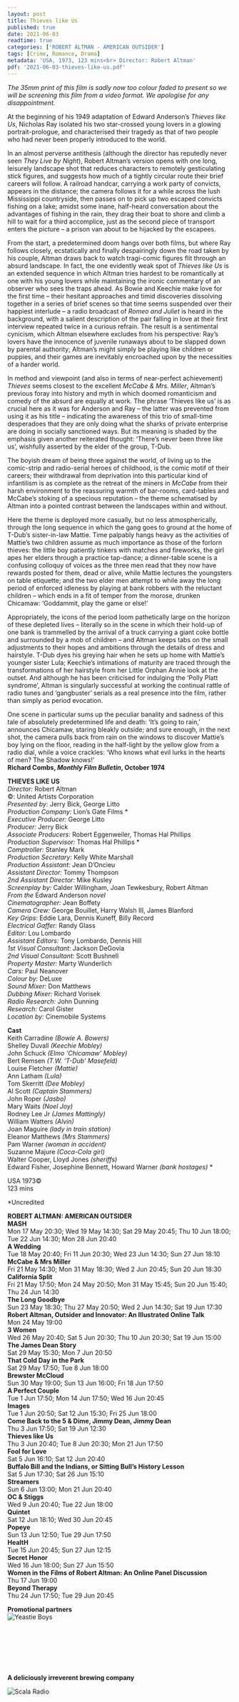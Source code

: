 ```yaml
---
layout: post
title: Thieves like Us
published: true
date: 2021-06-03
readtime: true
categories: ['ROBERT ALTMAN - AMERICAN OUTSIDER']
tags: [Crime, Romance, Drama]
metadata: 'USA, 1973, 123 mins<br> Director: Robert Altman'
pdf: '2021-06-03-thieves-like-us.pdf'
---
```


_The 35mm print of this film is sadly now too colour faded to present so  we will be screening this film from a video format. We apologise for any disappointment._

At the beginning of his 1949 adaptation of Edward Anderson’s _Thieves like Us_, Nicholas Ray isolated his two star-crossed young lovers in a glowing portrait-prologue, and characterised their tragedy as that of two people who had never been properly introduced to the world.

In an almost perverse antithesis (although the director has reputedly never seen _They Live by Night_), Robert Altman’s version opens with one long, leisurely landscape shot that reduces characters to remotely gesticulating stick figures, and suggests how much of a tightly circular route their brief careers will follow. A railroad handcar, carrying a work party of convicts, appears in the distance; the camera follows it for a while across the lush Mississippi countryside, then passes on to pick up two escaped convicts fishing on a lake; amidst some inane, half-heard conversation about the advantages of fishing in the rain, they drag their boat to shore and climb a hill to wait for a third accomplice, just as the second piece of transport enters the picture – a prison van about to be hijacked by the escapees.

From the start, a predetermined doom hangs over both films, but where Ray follows closely, ecstatically and finally despairingly down the road taken by his couple, Altman draws back to watch tragi-comic figures flit through an absurd landscape. In fact, the one evidently weak spot of _Thieves like Us_ is an extended sequence in which Altman tries hardest to be romantically at one with his young lovers while maintaining the ironic commentary of an observer who sees the traps ahead. As Bowie and Keechie make love for the first time – their hesitant approaches and timid discoveries dissolving together in a series of brief scenes so that time seems suspended over their happiest interlude – a radio broadcast of _Romeo and Juliet_ is heard in the background, with a salient description of the pair falling in love at their first interview repeated twice in a curious refrain. The result is a sentimental cynicism, which Altman elsewhere excludes from his perspective: Ray’s lovers have the innocence of juvenile runaways about to be slapped down by parental authority; Altman’s might simply be playing like children or puppies, and their games are inevitably encroached upon by the necessities of a harder world.

In method and viewpoint (and also in terms of near-perfect achievement) _Thieves_ seems closest to the excellent _McCabe & Mrs. Miller_, Altman’s previous foray into history and myth in which doomed romanticism and comedy of the absurd are equally at work. The phrase ‘Thieves like us’ is as crucial here as it was for Anderson and Ray – the latter was prevented from using it as his title – indicating the awareness of this trio of small-time desperadoes that they are only doing what the sharks of private enterprise are doing in socially sanctioned ways. But its meaning is shaded by the emphasis given another reiterated thought: ‘There’s never been three like us’, wishfully asserted by the elder of the group, T-Dub.

The boyish dream of being three against the world, of living up to the comic-strip and radio-serial heroes of childhood, is the comic motif of their careers; their withdrawal from deprivation into this particular kind of infantilism is as complete as the retreat of the miners in _McCabe_ from their harsh environment to the reassuring warmth of bar-rooms, card-tables and McCabe’s stoking of a specious reputation – the theme schematised by Altman into a pointed contrast between the landscapes within and without.

Here the theme is deployed more casually, but no less atmospherically, through the long sequence in which the gang goes to ground at the home of  T-Dub’s sister-in-law Mattie. Time palpably hangs heavy as the activities of Mattie’s two children assume as much importance as those of the forlorn thieves: the little boy patiently tinkers with matches and fireworks, the girl apes her elders through a practice tap-dance; a dinner-table scene is a confusing colloquy of voices as the three men read that they now have rewards posted for them, dead or alive, while Mattie lectures the youngsters on table etiquette; and the two elder men attempt to while away the long period of enforced idleness by playing at bank robbers with the reluctant children – which ends in a fit of temper from the morose, drunken Chicamaw: ‘Goddammit, play the game or else!’

Appropriately, the icons of the period loom pathetically large on the horizon of these depleted lives – literally so in the scene in which their hold-up of one bank is trammelled by the arrival of a truck carrying a giant coke bottle and surrounded by a mob of children – and Altman keeps tabs on the small adjustments to their hopes and ambitions through the details of dress and hairstyle. T-Dub dyes his greying hair when he sets up home with Mattie’s younger sister Lula; Keechie’s intimations of maturity are traced through the transformations of her hairstyle from her Little Orphan Annie look at the outset. And although he has been criticised for indulging the ‘Polly Platt syndrome’, Altman is singularly successful at working the continual rattle of radio tunes and ‘gangbuster’ serials as a real presence into the film, rather than simply as period evocation.

One scene in particular sums up the peculiar banality and sadness of this tale of absolutely predetermined life and death: ‘It’s going to rain,’ announces Chicamaw, staring bleakly outside; and sure enough, in the next shot, the camera pulls back from rain on the windows to discover Mattie’s boy lying on the floor, reading in the half-light by the yellow glow from a radio dial, while a voice crackles: ‘Who knows what evil lurks in the hearts of men?  The Shadow knows!’  
**Richard Combs, _Monthly Film Bulletin_, October 1974**



**THIEVES LIKE US**  
_Director:_ Robert Altman  
©: United Artists Corporation  
_Presented by:_ Jerry Bick, George Litto  
_Production Company:_ Lion’s Gate Films *  
_Executive Producer:_ George Litto  
_Producer:_ Jerry Bick  
_Associate Producers:_ Robert Eggenweiler,  Thomas Hal Phillips  
_Production Supervisor:_ Thomas Hal Phillips *  
_Comptroller:_ Stanley Mark  
_Production Secretary:_ Kelly White Marshall  
_Production Assistant:_ Jean D’Oncieu  
_Assistant Director:_ Tommy Thompson  
_2nd Assistant Director:_ Mike Kusley  
_Screenplay by:_ Calder Willingham,  Joan Tewkesbury, Robert Altman  
_From the_ Edward Anderson _novel_  
_Cinematographer:_ Jean Boffety  
_Camera Crew:_ George Bouillet, Harry Walsh III, James Blanford  
_Key Grips:_ Eddie Lara, Dennis Kuneff, Billy Record  
_Electrical Gaffer:_ Randy Glass  
_Editor:_ Lou Lombardo  
_Assistant Editors:_ Tony Lombardo, Dennis Hill  
_1st Visual Consultant:_ Jackson DeGovia  
_2nd Visual Consultant:_ Scott Bushnell  
_Property Master:_ Marty Wunderlich  
_Cars:_ Paul Neanover  
_Colour by:_ DeLuxe  
_Sound Mixer:_ Don Matthews  
_Dubbing Mixer:_ Richard Vorisek  
_Radio Research:_ John Dunning  
_Research:_ Carol Gister  
_Location by:_ Cinemobile Systems  

**Cast**  
Keith Carradine _(Bowie A. Bowers)_  
Shelley Duvall _(Keechie Mobley)_  
John Schuck _(Elmo ‘Chicamaw’ Mobley)_  
Bert Remsen _(T.W. ‘T-Dub’ Masefeld)_  
Louise Fletcher _(Mattie)_  
Ann Latham _(Lula)_  
Tom Skerritt _(Dee Mobley)_  
Al Scott _(Captain Stammers)_  
John Roper _(Jasbo)_  
Mary Waits _(Noel Joy)_  
Rodney Lee Jr _(James Mattingly)_  
William Watters _(Alvin)_  
Joan Maguire _(lady in train station)_  
Eleanor Matthews _(Mrs Stammers)_  
Pam Warner _(woman in accident)_  
Suzanne Majure _(Coca-Cola girl)_  
Walter Cooper, Lloyd Jones _(sheriffs)_  
Edward Fisher, Josephine Bennett,  Howard Warner _(bank hostages)_ *  

USA 1973©  
123 mins

*Uncredited

**ROBERT ALTMAN: AMERICAN OUTSIDER**      
**MASH**<br>
Mon 17 May 20:30; Wed 19 May 14:30; Sat 29 May 20:45; Thu 10 Jun 18:00; Tue 22 Jun 14:30; Mon 28 Jun 20:40  
**A Wedding**<br>
Tue 18 May 20:40; Fri 11 Jun 20:30; Wed 23 Jun 14:30; Sun 27 Jun 18:10  
**McCabe & Mrs Miller**<br>
Fri 21 May 14:30; Mon 31 May 18:30; Wed 2 Jun 20:45; Sun 20 Jun 18:30  
**California Split**<br>
Fri 21 May 17:50; Mon 24 May 20:50; Mon 31 May 15:45; Sun 20 Jun 15:40; Thu 24 Jun 14:30  
**The Long Goodbye**<br>
Sun 23 May 18:30; Thu 27 May 20:50; Wed 2 Jun 14:30; Sat 19 Jun 17:30  
**Robert Altman, Outsider and Innovator: An Illustrated Online Talk**<br>
Mon 24 May 19:00  
**3 Women**<br>
Wed 26 May 20:40; Sat 5 Jun 20:30; Thu 10 Jun 20:30; Sat 19 Jun 15:00  
**The James Dean Story**<br>
Sat 29 May 15:30; Mon 7 Jun 20:50  
**That Cold Day in the Park**<br>
Sat 29 May 17:50; Tue 8 Jun 18:00  
**Brewster McCloud**<br>
Sun 30 May 19:00; Sun 13 Jun 16:00; Fri 18 Jun 17:50  
**A Perfect Couple**<br>
Tue 1 Jun 17:50; Mon 14 Jun 17:50; Wed 16 Jun 20:45  
**Images**<br>
Tue 1 Jun 20:50; Sat 12 Jun 15:30; Fri 25 Jun 18:00  
**Come Back to the 5 & Dime, Jimmy Dean, Jimmy Dean**<br>
Thu 3 Jun 17:50; Sat 19 Jun 12:30  
**Thieves like Us**<br>
Thu 3 Jun 20:40; Tue 8 Jun 20:30; Mon 21 Jun 17:50  
**Fool for Love**<br>
Sat 5 Jun 16:10; Sat 12 Jun 20:40  
**Buffalo Bill and the Indians, or Sitting Bull’s History Lesson**<br>
Sat 5 Jun 17:30; Sat 26 Jun 15:10  
**Streamers**<br>
Sun 6 Jun 13:00; Mon 21 Jun 20:40  
**OC & Stiggs**<br>
Wed 9 Jun 20:40; Tue 22 Jun 18:00  
**Quintet**<br>
Sat 12 Jun 18:10; Wed 30 Jun 20:45  
**Popeye**<br>
Sun 13 Jun 12:50; Tue 29 Jun 17:50  
**HealtH**<br>
Tue 15 Jun 20:45; Sun 27 Jun 12:15  
**Secret Honor**<br>
Wed 16 Jun 18:00; Sun 27 Jun 15:50  
**Women in the Films of Robert Altman: An Online Panel Discussion**<br>
Thu 17 Jun 19:00  
**Beyond Therapy**<br>
Thu 24 Jun 17:50; Tue 29 Jun 20:45  



**Promotional partners**  
<img style="float: left;" src="/img/partner/yeastie-boys-logo.png" alt="Yeastie Boys" title="Yeastie Boys">
<br><br><br><br><br><br><br><br>
**A deliciously irreverent brewing company**  

<img style="float: left;" src="/img/partner/scala-radio-logo.png" alt="Scala Radio" title="Scala Radio">
<br><br><br><br><br><br><br><br><br><br>
**planetradio.co.uk/scala-radio**  


**BFI SOUTHBANK**  
Welcome to the home of great film and TV, with three cinemas and a studio, a world-class library, regular exhibitions and a pioneering Mediatheque with 1000s of free titles for you to explore. Browse special-edition merchandise in the BFI Shop.We&#39;re also pleased to offer you a unique new space, the BFI Riverfront – with unrivalled riverside views of Waterloo Bridge and beyond, a delicious seasonal menu, plus a stylish balcony bar for cocktails or special events. Come and enjoy a pre-cinema dinner or a drink on the balcony as the sun goes down.  

**BECOME A BFI MEMBER**  
Enjoy a great package of film benefits including priority booking atBFI Southbank and BFI Festivals. Join today at [**bfi.org.uk/join**](http://www.bfi.org.uk/join)  

**BFI PLAYER**  
 We are always open online on BFI Player where you can watch the best new, cult &amp; classic cinema on demand. Showcasing hand-picked landmark British and independent titles, films are available to watch in three distinct ways: Subscription, Rentals &amp; Free to view.  

See something different today on [**player.bfi.org.uk**](https://player.bfi.org.uk)  

Join the BFI mailing list for regular programme updates. Not yet registered? Create a new account at [**www.bfi.org.uk/signup**](http://www.bfi.org.uk/signup)

**Programme notes and credits compiled by the BFI Documentation Unit  
Notes may be edited or abridged  
Questions/comments? Contact the Programme Notes team by [email](mailto: prognotes@bfi.org.uk)**
<!--stackedit_data:
eyJoaXN0b3J5IjpbMzU2ODk3ODA5XX0=
-->
